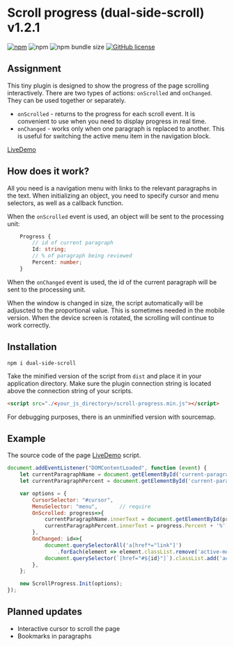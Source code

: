 # Scroll progress (dual-side-scroll) v1.2.1
[![npm](https://img.shields.io/npm/v/dual-side-scroll?color=green)](https://www.npmjs.com/package/dual-side-scroll)
![npm](https://img.shields.io/npm/dy/dual-side-scroll)
![npm bundle size](https://img.shields.io/bundlephobia/minzip/dual-side-scroll)
[![GitHub license](https://img.shields.io/github/license/jerosoler/Drawflow)](https://github.com/jerosoler/Drawflow/blob/master/LICENSE)


## Assignment
This tiny plugin is designed to show the progress of the page scrolling interactively. There are two types of actions: `onScrolled` and `onChanged`. 
They can be used together or separately.

- `onScrolled` - returns to the progress for each scroll event. It is convenient to use when you need to display progress in real time.
- `onChanged` - works only when one paragraph is replaced to another. This is useful for switching the active menu item in the navigation block.

[LiveDemo](https://eabrega.github.io/scroll-progress)

## How does it work?
All you need is a navigation menu with links to the relevant paragraphs in the text. When initializing an object, you need to specify cursor and menu selectors, as well as a callback function.

When the `onScrolled` event is used, an object will be sent to the processing unit:
```typescript
    Progress {
        // id of current paragraph
        Id: string;
        // % of paragraph being reviewed
        Percent: number;
    }
```
When the `onChanged` event is used, the id of the current paragraph will be sent to the processing unit.

When the window is changed in size, the script automatically will be adjuscted to the proportional value. This is sometimes needed in the mobile version. When the device screen is rotated, the scrolling will continue to work correctly.

## Installation

```
npm i dual-side-scroll
```

Take the minified version of the script from `dist` and place it in your application directory. Make sure the plugin connection string is located above the connection string of your scripts.

```html 
<script src="./<your_js_directory>/scroll-progress.min.js"></script>
```

For debugging purposes, there is an unminified version with sourcemap.

## Example

The source code of the page [LiveDemo](https://eabrega.github.io/scroll-progress) script.
```javascript
document.addEventListener("DOMContentLoaded", function (event) {
    let currentParagraphName = document.getElementById('current-paragraph-name');
    let currentParagraphPercent = document.getElementById('current-paragraph-percent');

    var options = {
        CursorSelector: "#cursor",
        MenuSelector: "menu",       // require
        OnScrolled: progress=>{
            currentParagraphName.innerText = document.getElementById(progress.Id).innerText;
            currentParagraphPercent.innerText = progress.Percent + '%';
        },
        OnChanged: id=>{
            document.querySelectorAll('a[href*="link"]')
                .forEach(element => element.classList.remove('active-meny-item'));
            document.querySelector(`[href="#${id}"]`).classList.add('active-meny-item');
        },
    };

    new ScrollProgress.Init(options);
});
```

## Planned updates
* Interactive cursor to scroll the page
* Bookmarks in paragraphs
